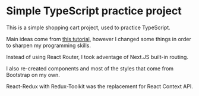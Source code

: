 # Simple TypeScript practice project

This is a simple shopping cart project, used to practice TypeScript.

Main ideas come from [this tutorial](https://youtu.be/lATafp15HWA), however I changed some things in order to sharpen my programming skills.


Instead of using React Router, I took adventage of Next.JS built-in routing.

I also re-created components and most of the styles that come from Bootstrap on my own.

React-Redux with Redux-Toolkit was the replacement for React Context API.
